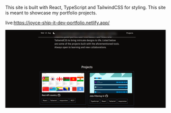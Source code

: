 This site is built with React, TypeScript and TailwindCSS for styling.
This site is meant to showcase my portfolio projects.

live:https://joyce-ship-it-dev-portfolio.netlify.app/

![screenshot of webpage](image.png)
